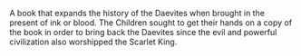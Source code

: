 A book that expands the history of the Daevites when brought in the present of ink or blood. The Children sought to get their hands on a copy of the book in order to bring back the Daevites since the evil and powerful civilization also worshipped the Scarlet King.